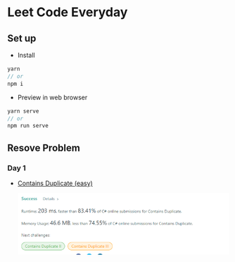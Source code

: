 # Leet Code Everyday

## Set up

- Install

```js
yarn
// or
npm i
```

- Preview in web browser

```js
yarn serve
// or
npm run serve
```

## Resove Problem

### Day 1

- [Contains Duplicate (easy)](day-one/day-one.md)
  
  ![ContainsDuplicate](assets/day1-contain-duplicate.png)